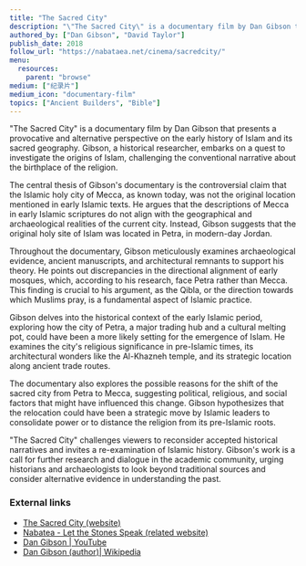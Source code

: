```yaml
---
title: "The Sacred City"
description: "\"The Sacred City\" is a documentary film by Dan Gibson that presents a provocative and alternative perspective on the early history of Islam and its sacred geography. Gibson, a historical researcher, embarks on a quest to investigate the origins of Islam, challenging the conventional narrative about the birthplace of the religion."
authored_by: ["Dan Gibson", "David Taylor"]
publish_date: 2018
follow_url: "https://nabataea.net/cinema/sacredcity/"
menu:
  resources:
    parent: "browse"
medium: ["纪录片"]
medium_icon: "documentary-film"
topics: ["Ancient Builders", "Bible"]
---
```


"The Sacred City" is a documentary film by Dan Gibson that presents a provocative and alternative perspective on the early history of Islam and its sacred geography. Gibson, a historical researcher, embarks on a quest to investigate the origins of Islam, challenging the conventional narrative about the birthplace of the religion.

The central thesis of Gibson's documentary is the controversial claim that the Islamic holy city of Mecca, as known today, was not the original location mentioned in early Islamic texts. He argues that the descriptions of Mecca in early Islamic scriptures do not align with the geographical and archaeological realities of the current city. Instead, Gibson suggests that the original holy site of Islam was located in Petra, in modern-day Jordan.

Throughout the documentary, Gibson meticulously examines archaeological evidence, ancient manuscripts, and architectural remnants to support his theory. He points out discrepancies in the directional alignment of early mosques, which, according to his research, face Petra rather than Mecca. This finding is crucial to his argument, as the Qibla, or the direction towards which Muslims pray, is a fundamental aspect of Islamic practice.

Gibson delves into the historical context of the early Islamic period, exploring how the city of Petra, a major trading hub and a cultural melting pot, could have been a more likely setting for the emergence of Islam. He examines the city's religious significance in pre-Islamic times, its architectural wonders like the Al-Khazneh temple, and its strategic location along ancient trade routes.

The documentary also explores the possible reasons for the shift of the sacred city from Petra to Mecca, suggesting political, religious, and social factors that might have influenced this change. Gibson hypothesizes that the relocation could have been a strategic move by Islamic leaders to consolidate power or to distance the religion from its pre-Islamic roots.

"The Sacred City" challenges viewers to reconsider accepted historical narratives and invites a re-examination of Islamic history. Gibson's work is a call for further research and dialogue in the academic community, urging historians and archaeologists to look beyond traditional sources and consider alternative evidence in understanding the past.

### External links

- [The Sacred City (website)](https://thesacredcity.ca/about.html)
- [Nabatea - Let the Stones Speak (related website)](https://nabataea.net/)
- [Dan Gibson | YouTube](https://www.youtube.com/user/canbooks)
- [Dan Gibson (author)| Wikipedia](https://en.wikipedia.org/wiki/Dan_Gibson_(author))